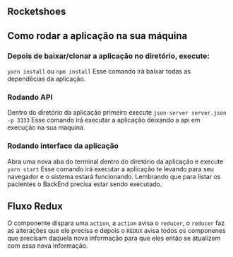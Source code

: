 ## Rocketshoes
## Como rodar a aplicação na sua máquina
### Depois de baixar/clonar a aplicação no diretório, execute:
`yarn install` ou `npm install` Esse comando irá baixar todas as dependêcias da aplicação.

### Rodando API
Dentro do diretório da aplicação primeiro execute `json-server server.json -p 3333` Esse comando irá executar a aplicação deixando a api em execução na sua maquina.

### Rodando interface da aplicação
Abra uma nova aba do terminal dentro do diretório da aplicação e execute `yarn start` Esse comando irá executar a aplicação te levando para seu navegador e o sistema estará funcionando. Lembrando que para listar os pacientes o BackEnd precisa estar sendo executado.

## Fluxo Redux
O componente dispara uma `action`, a `action` avisa o `reducer`, o `reducer` faz as alterações que ele precisa e depois o `REDUX` avisa todos os componenes que precisam daquela nova informação para que eles então se atualizem com essa nova informação.